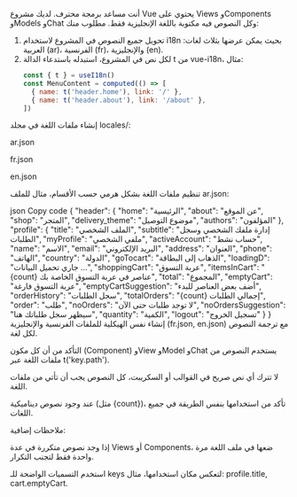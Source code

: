 أنت مساعد برمجة محترف. لديك مشروع Vue يحتوي على Views وComponents وModels وChat وكل النصوص فيه مكتوبة باللغة الإنجليزية فقط. مطلوب منك:

1. تحويل جميع النصوص في المشروع لاستخدام i18n بحيث يمكن عرضها بثلاث لغات: العربية (ar)، الفرنسية (fr)، والإنجليزية (en).
2. لكل نص في المشروع، استبدله باستدعاء الدالة t من vue-i18n، مثال:
   ```javascript
   const { t } = useI18n()
   const MenuContent = computed(() => [
     { name: t('header.home'), link: '/' },
     { name: t('header.about'), link: '/about' },
   ])
إنشاء ملفات اللغة في مجلد locales/:

ar.json

fr.json

en.json

تنظيم ملفات اللغة بشكل هرمي حسب الأقسام، مثال للملف ar.json:

json
Copy code
{
  "header": {
    "home": "الرئيسية",
    "about": "عن الموقع",
    "shop": "المتجر",
    "delivery_theme": "موضوع التوصيل",
    "authors": "المؤلفون"
  },
  "profile": {
    "title": "الملف الشخصي",
    "subtitle": "إدارة ملفك الشخصي وسجل الطلبات",
    "myProfile": "ملفي الشخصي",
    "activeAccount": "حساب نشط",
    "name": "الاسم",
    "email": "البريد الإلكتروني",
    "address": "العنوان",
    "phone": "الهاتف",
    "country": "الدولة",
    "goTocart": "الذهاب إلى البطاقة",
    "loadingD": "جاري تحميل البيانات ...",
    "shoppingCart": "عربة التسوق",
    "itemsInCart": "{count} عناصر في عربة التسوق الخاصة بك",
    "total": "المجموع",
    "emptyCart": "عربة التسوق فارغة",
    "emptyCartSuggestion": "أضف بعض العناصر للبدء",
    "orderHistory": "سجل الطلبات",
    "totalOrders": "{count} إجمالي الطلبات",
    "order": "طلب",
    "noOrders": "لا توجد طلبات حتى الآن",
    "noOrdersSuggestion": "سيظهر سجل طلباتك هنا",
    "quantity": "الكمية",
    "logout": "تسجيل الخروج"
  }
}
إنشاء نفس الهيكلية للملفات الفرنسية والإنجليزية (fr.json, en.json) مع ترجمة النصوص لكل لغة.

التأكد من أن كل مكون (Component) وView وModel وChat يستخدم النصوص من ملفات اللغة عبر t('key.path').

لا تترك أي نص صريح في القوالب أو السكريبت، كل النصوص يجب أن تأتي من ملفات اللغة.

عند وجود نصوص ديناميكية (مثل {count})، تأكد من استخدامها بنفس الطريقة في جميع اللغات.

ملاحظات إضافية:

إذا وجد نصوص متكررة في عدة Views أو Components، ضعها في ملف اللغة مرة واحدة فقط لتجنب التكرار.

استخدم التسميات الواضحة للـ keys لتعكس مكان استخدامها، مثال: profile.title, cart.emptyCart.
